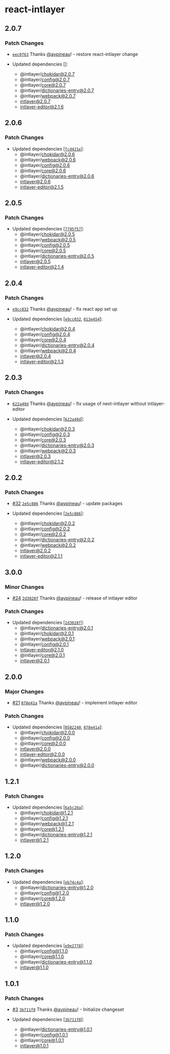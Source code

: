 # react-intlayer

## 2.0.7

### Patch Changes

- [`eec0f63`](https://github.com/aypineau/intlayer/commit/eec0f630b824e80589c21916c343546588c736cd) Thanks [@aypineau](https://github.com/aypineau)! - restore react-intlayer change

- Updated dependencies []:
  - @intlayer/chokidar@2.0.7
  - @intlayer/config@2.0.7
  - @intlayer/core@2.0.7
  - @intlayer/dictionaries-entry@2.0.7
  - @intlayer/webpack@2.0.7
  - intlayer@2.0.7
  - intlayer-editor@2.1.6

## 2.0.6

### Patch Changes

- Updated dependencies [[`fcd421e`](https://github.com/aypineau/intlayer/commit/fcd421e8c2d2246d0e2d1877a870d6bc0608e48d)]:
  - @intlayer/chokidar@2.0.6
  - @intlayer/webpack@2.0.6
  - @intlayer/config@2.0.6
  - @intlayer/core@2.0.6
  - @intlayer/dictionaries-entry@2.0.6
  - intlayer@2.0.6
  - intlayer-editor@2.1.5

## 2.0.5

### Patch Changes

- Updated dependencies [[`7795f57`](https://github.com/aypineau/intlayer/commit/7795f57ca8d616c2539f22e5692d07ab92403d3e)]:
  - @intlayer/chokidar@2.0.5
  - @intlayer/webpack@2.0.5
  - @intlayer/config@2.0.5
  - @intlayer/core@2.0.5
  - @intlayer/dictionaries-entry@2.0.5
  - intlayer@2.0.5
  - intlayer-editor@2.1.4

## 2.0.4

### Patch Changes

- [`e9cc032`](https://github.com/aypineau/intlayer/commit/e9cc03211e3a86daa169c2e711566e202644f1d5) Thanks [@aypineau](https://github.com/aypineau)! - fix react app set up

- Updated dependencies [[`e9cc032`](https://github.com/aypineau/intlayer/commit/e9cc03211e3a86daa169c2e711566e202644f1d5), [`013e454`](https://github.com/aypineau/intlayer/commit/013e45437e30076daf120a17d581ed9d1e364ec4)]:
  - @intlayer/chokidar@2.0.4
  - @intlayer/config@2.0.4
  - @intlayer/core@2.0.4
  - @intlayer/dictionaries-entry@2.0.4
  - @intlayer/webpack@2.0.4
  - intlayer@2.0.4
  - intlayer-editor@2.1.3

## 2.0.3

### Patch Changes

- [`622a49d`](https://github.com/aypineau/intlayer/commit/622a49d4eaf8477f3b42579a3fc27a3fefd41043) Thanks [@aypineau](https://github.com/aypineau)! - fix usage of next-intlayer without intlayer-editor

- Updated dependencies [[`622a49d`](https://github.com/aypineau/intlayer/commit/622a49d4eaf8477f3b42579a3fc27a3fefd41043)]:
  - @intlayer/chokidar@2.0.3
  - @intlayer/config@2.0.3
  - @intlayer/core@2.0.3
  - @intlayer/dictionaries-entry@2.0.3
  - @intlayer/webpack@2.0.3
  - intlayer@2.0.3
  - intlayer-editor@2.1.2

## 2.0.2

### Patch Changes

- [#32](https://github.com/aypineau/intlayer/pull/32) [`2e5c886`](https://github.com/aypineau/intlayer/commit/2e5c886169ccdbd16611b77d55e9892ca699ab8d) Thanks [@aypineau](https://github.com/aypineau)! - update packages

- Updated dependencies [[`2e5c886`](https://github.com/aypineau/intlayer/commit/2e5c886169ccdbd16611b77d55e9892ca699ab8d)]:
  - @intlayer/chokidar@2.0.2
  - @intlayer/config@2.0.2
  - @intlayer/core@2.0.2
  - @intlayer/dictionaries-entry@2.0.2
  - @intlayer/webpack@2.0.2
  - intlayer@2.0.2
  - intlayer-editor@2.1.1

## 3.0.0

### Minor Changes

- [#24](https://github.com/aypineau/intlayer/pull/24) [`2d3028f`](https://github.com/aypineau/intlayer/commit/2d3028f85cc58e554f2a219bf3ceedbceac7c716) Thanks [@aypineau](https://github.com/aypineau)! - release of intlayer editor

### Patch Changes

- Updated dependencies [[`2d3028f`](https://github.com/aypineau/intlayer/commit/2d3028f85cc58e554f2a219bf3ceedbceac7c716)]:
  - @intlayer/dictionaries-entry@2.0.1
  - @intlayer/chokidar@2.0.1
  - @intlayer/webpack@2.0.1
  - @intlayer/config@2.0.1
  - intlayer-editor@2.1.0
  - @intlayer/core@2.0.1
  - intlayer@2.0.1

## 2.0.0

### Major Changes

- [#21](https://github.com/aypineau/intlayer/pull/21) [`878e41a`](https://github.com/aypineau/intlayer/commit/878e41a8309bfc3f191a5b09a50d0aced57d4ccc) Thanks [@aypineau](https://github.com/aypineau)! - implement intlayer editor

### Patch Changes

- Updated dependencies [[`0582240`](https://github.com/aypineau/intlayer/commit/058224018537c06a95f5f8484213d20a00500c7a), [`878e41a`](https://github.com/aypineau/intlayer/commit/878e41a8309bfc3f191a5b09a50d0aced57d4ccc)]:
  - @intlayer/chokidar@2.0.0
  - @intlayer/config@2.0.0
  - @intlayer/core@2.0.0
  - intlayer@2.0.0
  - intlayer-editor@2.0.0
  - @intlayer/webpack@2.0.0
  - @intlayer/dictionaries-entry@2.0.0

## 1.2.1

### Patch Changes

- Updated dependencies [[`6a5c28a`](https://github.com/aypineau/intlayer/commit/6a5c28a2d5916b3a6c4e91d48bcdd3e6158cfa87)]:
  - @intlayer/chokidar@1.2.1
  - @intlayer/config@1.2.1
  - @intlayer/webpack@1.2.1
  - @intlayer/core@1.2.1
  - @intlayer/dictionaries-entry@1.2.1
  - intlayer@1.2.1

## 1.2.0

### Patch Changes

- Updated dependencies [[`eb74c4a`](https://github.com/aypineau/intlayer/commit/eb74c4aa84b08b5f2dc1f8d13d91183328f4e285)]:
  - @intlayer/dictionaries-entry@1.2.0
  - @intlayer/config@1.2.0
  - @intlayer/core@1.2.0
  - intlayer@1.2.0

## 1.1.0

### Patch Changes

- Updated dependencies [[`e9e2778`](https://github.com/aypineau/intlayer/commit/e9e2778bde46a9d3d2fd1570f47935b5bd4d6886)]:
  - @intlayer/config@1.1.0
  - @intlayer/core@1.1.0
  - @intlayer/dictionaries-entry@1.1.0
  - intlayer@1.1.0

## 1.0.1

### Patch Changes

- [#3](https://github.com/aypineau/intlayer/pull/3) [`3b711f0`](https://github.com/aypineau/intlayer/commit/3b711f04c6e63f211e5c5d234fe5ee7dcf24bd38) Thanks [@aypineau](https://github.com/aypineau)! - Initialize changeset

- Updated dependencies [[`3b711f0`](https://github.com/aypineau/intlayer/commit/3b711f04c6e63f211e5c5d234fe5ee7dcf24bd38)]:
  - @intlayer/dictionaries-entry@1.0.1
  - @intlayer/config@1.0.1
  - @intlayer/core@1.0.1
  - intlayer@1.0.1
